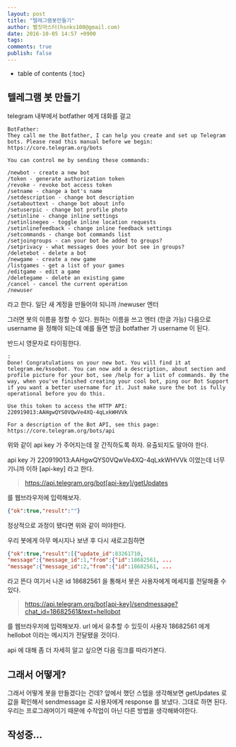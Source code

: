 ```yaml
---
layout: post
title: "텔레그램봇만들기"
author: 뻘짓마스터(hsnks100@gmail.com)
date: 2016-10-05 14:57 +0900
tags: 
comments: true
publish: false
---
```

* table of contents
{:toc}


## 텔레그램 봇 만들기
telegram 내부에서 botfather 에게 대화를 걸고
```
BotFather:
They call me the Botfather, I can help you create and set up Telegram bots. Please read this manual before we begin:
https://core.telegram.org/bots

You can control me by sending these commands:

/newbot - create a new bot
/token - generate authorization token
/revoke - revoke bot access token
/setname - change a bot's name
/setdescription - change bot description
/setabouttext - change bot about info
/setuserpic - change bot profile photo
/setinline - change inline settings
/setinlinegeo - toggle inline location requests
/setinlinefeedback - change inline feedback settings
/setcommands - change bot commands list
/setjoingroups - can your bot be added to groups?
/setprivacy - what messages does your bot see in groups?
/deletebot - delete a bot
/newgame - create a new game
/listgames - get a list of your games
/editgame - edit a game
/deletegame - delete an existing game
/cancel - cancel the current operation
/newuser
```

라고 한다. 일단 새 계정을 만들어야 되니까 /newuser 엔터 

그러면 봇의 이름을 정할 수 있다. 원하는 이름을 쓰고 엔터 (한글 가능)
다음으로 username 을 정해야 되는데 예를 들면 방금 botfather 가 username 이 된다.

반드시 영문자로 타이핑한다.


```
:
Done! Congratulations on your new bot. You will find it at telegram.me/ksoobot. You can now add a description, about section and profile picture for your bot, see /help for a list of commands. By the way, when you've finished creating your cool bot, ping our Bot Support if you want a better username for it. Just make sure the bot is fully operational before you do this.

Use this token to access the HTTP API:
220919013:AAHgwQYS0VQwVe4XQ-4qLxkWHVVk

For a description of the Bot API, see this page: https://core.telegram.org/bots/api
```

위와 같이 api key 가 주어지는데 잘 간직하도록 하자. 유출되지도 말아야 한다.

api key 가 220919013:AAHgwQYS0VQwVe4XQ-4qLxkWHVVk 이었는데 너무 기니까 이하 [api-key] 라고 한다.

>https://api.telegram.org/bot[api-key]/getUpdates

를 웹브라우저에 입력해보자.

``` json
{"ok":true,"result":""}
```

정상적으로 과정이 됐다면 위와 같이 떠야한다.

우리 봇에게 아무 메시지나 보낸 후 다시 새로고침하면 

``` json
{"ok":true,"result":[{"update_id":83261710,
"message":{"message_id":1,"from":{"id":18682561, ...
"message":{"message_id":2,"from":{"id":18682561, ...
```

라고 뜬다 여기서 나온 id 18682561 을 통해서 봇은 사용자에게 메세지를 전달해줄 수 있다.

>https://api.telegram.org/bot[api-key]/sendmessage?chat_id=18682561&text=hellobot

를 웹브라우저에 입력해보자. url 에서 유추할 수 있듯이 사용자 18682561 에게 hellobot 이라는 메시지가 전달됐을 것이다.

[](https://core.telegram.org/bots/api) api 에 대해 좀 더 자세히 알고 싶으면 다음 링크를 따라가본다.





## 그래서 어떻게?

그래서 어떻게 봇을 만들겠다는 건데? 
앞에서 했던 스텝을 생각해보면 getUpdates 로 값을 확인해서 sendmessage 로 사용자에게 response 를 보냈다. 그대로 하면 된다. 
우리는 프로그래머이기 때문에 수작업이 아닌 다른 방법을 생각해봐야한다.


## 작성중...



